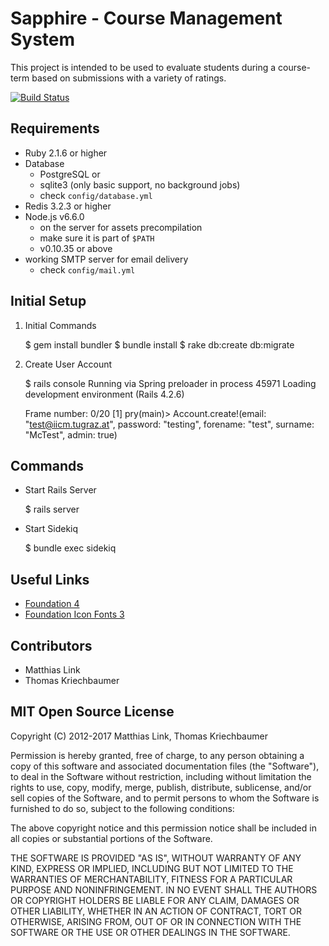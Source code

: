 # Sapphire - Course Management System

This project is intended to be used to evaluate students during a course-term based on submissions with a variety of ratings.

[![Build Status](https://magnum.travis-ci.com/matthee/Sapphire.svg?token=pEdNnsdfG21w5iAAhDJf&branch=master)](https://magnum.travis-ci.com/matthee/Sapphire)

## Requirements

* Ruby 2.1.6 or higher
* Database
    - PostgreSQL or
    - sqlite3 (only basic support, no background jobs)
    - check `config/database.yml`
* Redis 3.2.3 or higher
* Node.js v6.6.0
    - on the server for assets precompilation
    - make sure it is part of `$PATH`
    - v0.10.35 or above
* working SMTP server for email delivery
    - check `config/mail.yml`

## Initial Setup

1. Initial Commands

    $ gem install bundler
    $ bundle install
    $ rake db:create db:migrate

2. Create User Account

    $ rails console
    Running via Spring preloader in process 45971
    Loading development environment (Rails 4.2.6)

    Frame number: 0/20
    [1] pry(main)> Account.create!(email: "test@iicm.tugraz.at", password: "testing", forename: "test", surname: "McTest", admin: true)

## Commands

* Start Rails Server

    $ rails server

* Start Sidekiq

    $ bundle exec sidekiq

## Useful Links

* [Foundation 4](http://foundation.zurb.com/docs/v/4.3.2/)
* [Foundation Icon Fonts 3](http://zurb.com/playground/foundation-icon-fonts-3)

## Contributors

* Matthias Link
* Thomas Kriechbaumer

## MIT Open Source License

Copyright (C) 2012-2017 Matthias Link, Thomas Kriechbaumer

Permission is hereby granted, free of charge, to any person obtaining a copy of this software and associated documentation files (the "Software"), to deal in the Software without restriction, including without limitation the rights to use, copy, modify, merge, publish, distribute, sublicense, and/or sell copies of the Software, and to permit persons to whom the Software is furnished to do so, subject to the following conditions:

The above copyright notice and this permission notice shall be included in all copies or substantial portions of the Software.

THE SOFTWARE IS PROVIDED "AS IS", WITHOUT WARRANTY OF ANY KIND, EXPRESS OR IMPLIED, INCLUDING BUT NOT LIMITED TO THE WARRANTIES OF MERCHANTABILITY, FITNESS FOR A PARTICULAR PURPOSE AND NONINFRINGEMENT. IN NO EVENT SHALL THE AUTHORS OR COPYRIGHT HOLDERS BE LIABLE FOR ANY CLAIM, DAMAGES OR OTHER LIABILITY, WHETHER IN AN ACTION OF CONTRACT, TORT OR OTHERWISE, ARISING FROM, OUT OF OR IN CONNECTION WITH THE SOFTWARE OR THE USE OR OTHER DEALINGS IN THE SOFTWARE.
